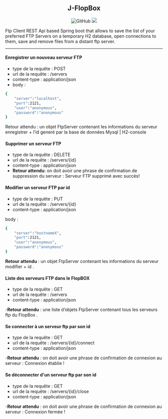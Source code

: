 
<div align="center">
  
<h2>J-FlopBox</h2>

![GitHub](https://img.shields.io/github/license/KadarH/FlopBox)
![](https://img.shields.io/badge/version-1.0-green)


</div>

Ftp Client REST Api based Spring boot that allows to save the list of your preferred FTP Servers on a temporary H2 database, open connections to them, save and remove files from a distant ftp server.

---

#### Enregistrer un nouveau serveur FTP

- type de la requête : POST
- url de la requête  :  /servers 
- content-type : application/json
- body :

```bash
{
	"server":"localhost",
	"port":2121,
	"user":"anonymous",
	"password":"anonymous"
}
```

Retour attendu : un objet FtpServer contenant les informations du serveur enregistrer + l’id generé par la base de données Mysql | H2-console


#### Supprimer un serveur FTP

- type de la requête : DELETE
- url de la requête  :  /servers/{id} 
- content-type : application/json
- **Retour attendu**: on doit avoir une phrase de confirmation de suppression du serveur :  Serveur FTP supprimé avec succès!


#### Modifier un serveur FTP par id

- type de la requête : PUT
- url de la requête  :  /servers/{id} 
- content-type : application/json

body :
```bash
{
	"server":"hostnameX",
	"port":2121,
	"user":"anonymous",
	"password":"anonymous"
}
```
**Retour attendu** : un objet FtpServer contenant les informations du serveur modifier + id .


#### Liste des serveurs FTP dans le FlopBOX

- type de la requête : GET
- url de la requête  :  /servers 
- content-type : application/json

-**Retour attendu** : une liste d’objets FtpServer contenant tous les serveurs ftp du FlopBox .


#### Se connecter à un serveur ftp par son id

- type de la requête : GET
- url de la requête  :  /servers/{id}/connect
- content-type : application/json

-**Retour attendu** : on doit avoir une phrase de confirmation de connexion au serveur : Connexion établie !


#### Se déconnecter d'un serveur ftp par son id

- type de la requête : GET
- url de la requête  :  /servers/{id}/close
- content-type : application/json

-**Retour attendu** : on doit avoir une phrase de confirmation de connexion au serveur : Connexion fermée !



